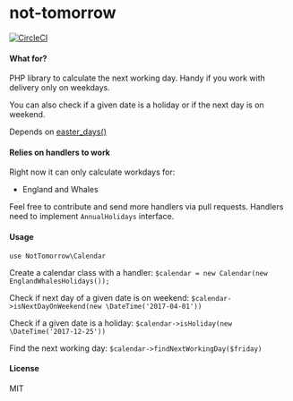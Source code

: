 # not-tomorrow

[![CircleCI](https://circleci.com/gh/thiagomarini/not-tomorrow.svg?style=svg)](https://circleci.com/gh/thiagomarini/not-tomorrow)

#### What for?
PHP library to calculate the next working day. Handy if you work with delivery only on weekdays.

You can also check if a given date is a holiday or if the next day is on weekend.

Depends on [easter_days()](http://php.net/manual/en/function.easter-days.php)

#### Relies on handlers to work

Right now it can only calculate workdays for: 

* England and Whales

Feel free to contribute and send more handlers via pull requests. Handlers need to implement `AnnualHolidays` interface.

#### Usage

`use NotTomorrow\Calendar`

Create a calendar class with a handler: `$calendar = new Calendar(new EnglandWhalesHolidays());`

Check if next day of a given date is on weekend: `$calendar->isNextDayOnWeekend(new \DateTime('2017-04-01'))`

Check if a given date is a holiday: `$calendar->isHoliday(new \DateTime('2017-12-25'))`

Find the next working day: `$calendar->findNextWorkingDay($friday)`

#### License
MIT
